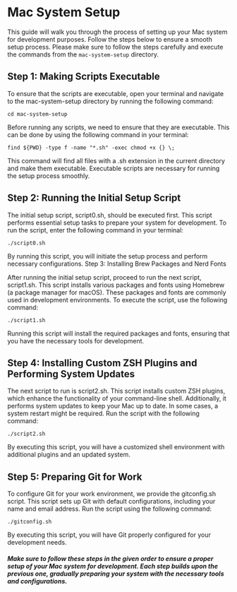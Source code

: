 # Mac System Setup

This guide will walk you through the process of setting up your Mac system for development purposes.
Follow the steps below to ensure a smooth setup process.
Please make sure to follow the steps carefully and execute the commands from the `mac-system-setup` directory.

## Step 1: Making Scripts Executable

To ensure that the scripts are executable, open your terminal and navigate to the mac-system-setup directory by running the following command:

```console
cd mac-system-setup
```

Before running any scripts, we need to ensure that they are executable. This can be done by using the following command in your terminal:

```console
find ${PWD} -type f -name "*.sh" -exec chmod +x {} \;
```
This command will find all files with a .sh extension in the current directory and make them executable. Executable scripts are necessary for running the setup process smoothly.

## Step 2: Running the Initial Setup Script

The initial setup script, script0.sh, should be executed first. This script performs essential setup tasks to prepare your system for development. To run the script, enter the following command in your terminal:

```console
./script0.sh
```
By running this script, you will initiate the setup process and perform necessary configurations.
Step 3: Installing Brew Packages and Nerd Fonts

After running the initial setup script, proceed to run the next script, script1.sh. This script installs various packages and fonts using Homebrew (a package manager for macOS). These packages and fonts are commonly used in development environments. To execute the script, use the following command:
```console
./script1.sh
```
Running this script will install the required packages and fonts, ensuring that you have the necessary tools for development.

## Step 4: Installing Custom ZSH Plugins and Performing System Updates


The next script to run is script2.sh. This script installs custom ZSH plugins, which enhance the functionality of your command-line shell. Additionally, it performs system updates to keep your Mac up to date. In some cases, a system restart might be required. Run the script with the following command:

```console
./script2.sh
```

By executing this script, you will have a customized shell environment with additional plugins and an updated system.


## Step 5: Preparing Git for Work

To configure Git for your work environment, we provide the gitconfig.sh script. This script sets up Git with default configurations, including your name and email address. Run the script using the following command:

```console
./gitconfig.sh
```
By executing this script, you will have Git properly configured for your development needs.

##### Make sure to follow these steps in the given order to ensure a proper setup of your Mac system for development. Each step builds upon the previous one, gradually preparing your system with the necessary tools and configurations.